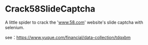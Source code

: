 # Crack58SlideCaptcha


A little spider to crack the 'www.58.com' website's slide captcha with selenium.

see：https://www.yuque.com/financial/data-collection/tdqxbm
